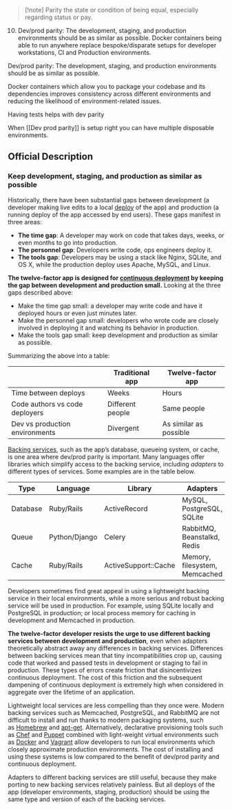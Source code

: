 >[!note] Parity the state or condition of being equal, especially regarding status or pay.

10. Dev/prod parity: The development, staging, and production environments should be as similar as possible. Docker containers being able to run anywhere replace bespoke/disparate setups for developer workstations, CI and Production environments.



Dev/prod parity: The development, staging, and production environments should be as similar as possible. 

Docker containers which allow you to package your codebase and its dependencies improves consistency across different environments and reducing the likelihood of environment-related issues.



Having tests helps with dev parity


When [[Dev prod parity]] is setup right you can have multiple disposable environments. 

## Official Description
### Keep development, staging, and production as similar as possible

Historically, there have been substantial gaps between development (a developer making live edits to a local [deploy](https://12factor.net/codebase) of the app) and production (a running deploy of the app accessed by end users). These gaps manifest in three areas:

- **The time gap**: A developer may work on code that takes days, weeks, or even months to go into production.
- **The personnel gap**: Developers write code, ops engineers deploy it.
- **The tools gap**: Developers may be using a stack like Nginx, SQLite, and OS X, while the production deploy uses Apache, MySQL, and Linux.

**The twelve-factor app is designed for [continuous deployment](http://avc.com/2011/02/continuous-deployment/) by keeping the gap between development and production small.** Looking at the three gaps described above:

- Make the time gap small: a developer may write code and have it deployed hours or even just minutes later.
- Make the personnel gap small: developers who wrote code are closely involved in deploying it and watching its behavior in production.
- Make the tools gap small: keep development and production as similar as possible.

Summarizing the above into a table:

||Traditional app|Twelve-factor app|
|---|---|---|
|Time between deploys|Weeks|Hours|
|Code authors vs code deployers|Different people|Same people|
|Dev vs production environments|Divergent|As similar as possible|

[Backing services](https://12factor.net/backing-services), such as the app’s database, queueing system, or cache, is one area where dev/prod parity is important. Many languages offer libraries which simplify access to the backing service, including _adapters_ to different types of services. Some examples are in the table below.

|Type|Language|Library|Adapters|
|---|---|---|---|
|Database|Ruby/Rails|ActiveRecord|MySQL, PostgreSQL, SQLite|
|Queue|Python/Django|Celery|RabbitMQ, Beanstalkd, Redis|
|Cache|Ruby/Rails|ActiveSupport::Cache|Memory, filesystem, Memcached|

Developers sometimes find great appeal in using a lightweight backing service in their local environments, while a more serious and robust backing service will be used in production. For example, using SQLite locally and PostgreSQL in production; or local process memory for caching in development and Memcached in production.

**The twelve-factor developer resists the urge to use different backing services between development and production**, even when adapters theoretically abstract away any differences in backing services. Differences between backing services mean that tiny incompatibilities crop up, causing code that worked and passed tests in development or staging to fail in production. These types of errors create friction that disincentivizes continuous deployment. The cost of this friction and the subsequent dampening of continuous deployment is extremely high when considered in aggregate over the lifetime of an application.

Lightweight local services are less compelling than they once were. Modern backing services such as Memcached, PostgreSQL, and RabbitMQ are not difficult to install and run thanks to modern packaging systems, such as [Homebrew](http://mxcl.github.com/homebrew/) and [apt-get](https://help.ubuntu.com/community/AptGet/Howto). Alternatively, declarative provisioning tools such as [Chef](http://www.opscode.com/chef/) and [Puppet](http://docs.puppetlabs.com/) combined with light-weight virtual environments such as [Docker](https://www.docker.com/) and [Vagrant](http://vagrantup.com/) allow developers to run local environments which closely approximate production environments. The cost of installing and using these systems is low compared to the benefit of dev/prod parity and continuous deployment.

Adapters to different backing services are still useful, because they make porting to new backing services relatively painless. But all deploys of the app (developer environments, staging, production) should be using the same type and version of each of the backing services.